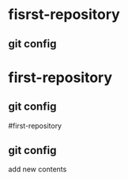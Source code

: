# fisrst-repository
## git config
# first-repository
## git config
#first-repository
## git config
add new contents

